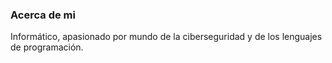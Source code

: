 ### Acerca de mi

Informático, apasionado por mundo de la ciberseguridad y de los lenguajes de programación. 
